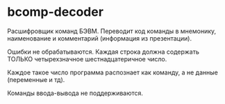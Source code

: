 # bcomp-decoder
Расшифровщик команд БЭВМ. Переводит код команды в мнемонику, наименование и комментарий (информация из презентации).

Ошибки не обрабатываются. Каждая строка должна содержать ТОЛЬКО четырехзначное шестнадцатеричное число. 

Каждое такое число программа распознает как команду, а не данные (переменные и тд).

Команды ввода-вывода не поддерживаются.